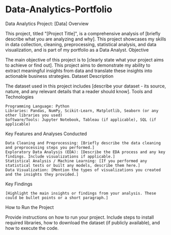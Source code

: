 # Data-Analytics-Portfolio
Data Analytics Project: [Data]
Overview

This project, titled "[Project Title]", is a comprehensive analysis of [briefly describe what you are analyzing and why]. This project showcases my skills in data collection, cleaning, preprocessing, statistical analysis, and data visualization, and is part of my portfolio as a Data Analyst.
Objective

The main objective of this project is to [clearly state what your project aims to achieve or find out]. This project aims to demonstrate my ability to extract meaningful insights from data and translate these insights into actionable business strategies.
Dataset Description

The dataset used in this project includes [describe your dataset - its source, nature, and any relevant details that a reader should know].
Tools and Technologies

    Programming Language: Python
    Libraries: Pandas, NumPy, Scikit-Learn, Matplotlib, Seaborn (or any other libraries you used)
    Software/Tools: Jupyter Notebook, Tableau (if applicable), SQL (if applicable)

Key Features and Analyses Conducted

    Data Cleaning and Preprocessing: [Briefly describe the data cleaning and preprocessing steps you performed.]
    Exploratory Data Analysis (EDA): [Describe the EDA process and any key findings. Include visualizations if applicable.]
    Statistical Analysis / Machine Learning: [If you performed any statistical tests or built any models, describe them here.]
    Data Visualization: [Mention the types of visualizations you created and the insights they provided.]

Key Findings

    [Highlight the main insights or findings from your analysis. These could be bullet points or a short paragraph.]

How to Run the Project

Provide instructions on how to run your project. Include steps to install required libraries, how to download the dataset (if publicly available), and how to execute the code.
